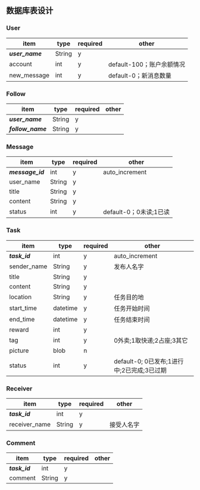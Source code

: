 ## 数据库表设计

### User
item | type | required | other
---- | --- | --- | ---
***user_name*** | String | y |
account | int | y | default-100；账户余额情况
new_message | int | y | default-0；新消息数量

### Follow
item | type | required | other
---- | --- | --- | ---
***user_name*** | String | y |
***follow_name*** |  String | y |

### Message
item | type | required | other
---- | --- | --- | ---
***message_id*** |  int | y | auto_increment
user_name | String | y |
title | String | y | 
content | String | y | 
status | int | y | default-0；0未读;1已读 

### Task
item | type | required | other
---- | --- | --- | ---
***task_id*** | int | y | auto_increment
sender_name | String | y | 发布人名字
title |  String | y | 
content | String | y | 
location | String | y | 任务目的地
start_time | datetime | y | 任务开始时间
end_time | datetime | y | 任务结束时间
reward |  int | y | 
tag | int | y | 0外卖;1取快递;2占座;3其它 
picture | blob | n |
status | int | y | default-0; 0已发布;1进行中;2已完成;3已过期

### Receiver
item | type | required | other
---- | --- | --- | ---
***task_id*** | int | y |
receiver_name | String | y | 接受人名字

### Comment
item | type | required | other
---- | --- | --- | ---
***task_id*** | int | y |
comment | String | y |
